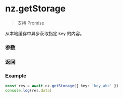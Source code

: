 # nz.getStorage

> <Icon type="success" /> 支持 Promise

从本地缓存中异步获取指定 key 的内容。

### 参数

<Props :data="props" options />

### 返回

<Results :data="results" />

### Example

```ts
const res = await nz.getStorage({ key: 'key_abc' })
console.log(res.data)
```

<script setup>
const props = [
    {
        name: "key", 
        type: "string",
        default: "",
        required: true, 
        desc: "本地缓存中指定的 key", 
        version: "0.1.0"
    },
]

const results = [
  {
    name: 'data',
    type: 'any',
    desc: 'key 对应的内容',
    version: '0.1.0',
  },
]
</script>
